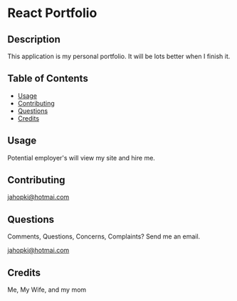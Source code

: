 # React Portfolio

## Description

This application is my personal portfolio. It will be lots better when I finish it.

## Table of Contents

- [Usage](#usage)
- [Contributing](#contributing)
- [Questions](#questions)
- [Credits](#credits)

## Usage

Potential employer's will view my site and hire me.

## Contributing

jahopki@hotmai.com

## Questions

Comments, Questions, Concerns, Complaints? Send me an email.

jahopki@hotmai.com

## Credits

Me, My Wife, and my mom
